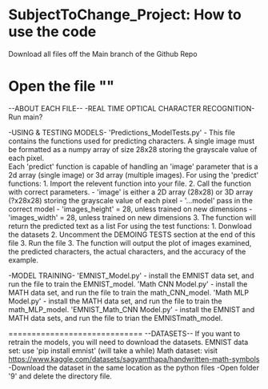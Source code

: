 # SubjectToChange_Project: How to use the code

Download all files off the Main branch of the Github Repo 

Open the file ""
=============================
--ABOUT EACH FILE--
-REAL TIME OPTICAL CHARACTER RECOGNITION-
Run main?

-USING & TESTING MODELS-
'Predictions_ModelTests.py' - This file contains the functions used for predicting characters. 
A single image must be formatted as a numpy array of size 28x28 storing the grayscale value of each pixel.  
Each 'predict' function is capable of handling an 'image' parameter that is a 2d array (single image) or 3d array (multiple images).
    For using the 'predict' functions:
        1. Import the relevent function into your file.
        2. Call the function with correct parameters. 
                - 'image' is either a 2D array (28x28) or 3D array (?x28x28) storing the grayscale value of each pixel
                - '...model' pass in the correct model
                - 'images_height' = 28, unless trained on new dimensions
                - 'images_width' = 28, unless trained on new dimensions
        3. The function will return the predicted text as a list
    For using the test functions:
        1. Donwload the datasets
        2. Uncomment the DEMOING TESTS section at the end of this file
        3. Run the file
        3. The function will output the plot of images examined, the predicted characters, the actual characters, and the accuracy of the example.

-MODEL TRAINING-
'EMNIST_Model.py' - install the EMNIST data set, and run the file to train the EMNIST_model.
'Math CNN Model.py' - install the MATH data set, and run the file to train the math_CNN_model.
'Math MLP Model.py' - install the MATH data set, and run the file to train the math_MLP_model.
'EMNIST_Math_CNN Model.py' - install the EMNIST and MATH data sets, and run the file to trian the EMNISTmath_model.

=============================
--DATASETS--
If you want to retrain the models, you will need to download the datasets.
EMNIST data set: use 'pip install emnist' (will take a while)
Math dataset: visit https://www.kaggle.com/datasets/sagyamthapa/handwritten-math-symbols
    -Download the dataset in the same location as the python files
    -Open folder '9' and delete the directory file.
